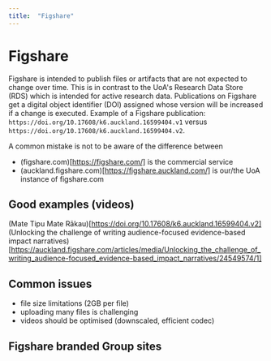 ```yaml
---
title:  "Figshare"
---
```


# Figshare
Figshare is intended to publish files or artifacts that are not expected to change over time. This is in contrast to the UoA's Research Data Store (RDS) which is intended for active research data.
Publications on Figshare get a digital object identifier (DOI) assigned whose version will be increased if a change is executed. Example of a Figshare publication:  `https://doi.org/10.17608/k6.auckland.16599404.v1` versus `https://doi.org/10.17608/k6.auckland.16599404.v2`.

A common mistake is not to be aware of the difference between

- (figshare.com)[https://figshare.com/] is the commercial service
- (auckland.figshare.com)[https://figshare.auckland.com/] is our/the UoA instance of figshare.com

## Good examples (videos)
(Mate Tipu Mate Rākau)[https://doi.org/10.17608/k6.auckland.16599404.v2]
(Unlocking the challenge of writing audience-focused evidence-based impact narratives)[https://auckland.figshare.com/articles/media/Unlocking_the_challenge_of_writing_audience-focused_evidence-based_impact_narratives/24549574/1]

## Common issues

- file size limitations (2GB per file)
- uploading many files is challenging
- videos should be optimised (downscaled, efficient codec)

## Figshare branded Group sites